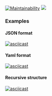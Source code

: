 [![Maintainability](https://api.codeclimate.com/v1/badges/b0f56f63447392a377e5/maintainability)](https://codeclimate.com/github/bezrukov/php-project-lvl2/maintainability)
![](https://github.com/bezrukov/php-project-lvl2/workflows/PHP%20CI/badge.svg)


### Examples
#### JSON format
[![asciicast](https://asciinema.org/a/339482.png)](https://asciinema.org/a/339482)

#### Yaml format
[![asciicast](https://asciinema.org/a/345522.png)](https://asciinema.org/a/345522)

#### Recursive structure
[![asciicast](https://asciinema.org/a/347099.png)](https://asciinema.org/a/347099)